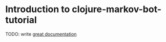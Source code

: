 # Introduction to clojure-markov-bot-tutorial

TODO: write [great documentation](http://jacobian.org/writing/what-to-write/)
